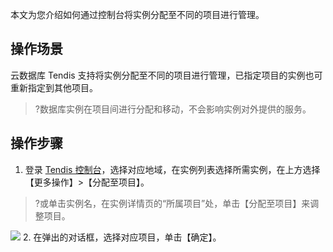 本文为您介绍如何通过控制台将实例分配至不同的项目进行管理。

## 操作场景
云数据库 Tendis 支持将实例分配至不同的项目进行管理，已指定项目的实例也可重新指定到其他项目。
>?数据库实例在项目间进行分配和移动，不会影响实例对外提供的服务。

## 操作步骤
1. 登录 [Tendis 控制台](https://console.cloud.tencent.com/tendis)，选择对应地域，在实例列表选择所需实例，在上方选择【更多操作】>【分配至项目】。
>?或单击实例名，在实例详情页的“所属项目”处，单击【分配至项目】来调整项目。
>
![](https://main.qcloudimg.com/raw/4cd243a17a13d3914c3a71726569f5d7.png)
2. 在弹出的对话框，选择对应项目，单击【确定】。

